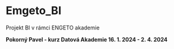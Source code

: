 # Emgeto_BI
Projekt BI v rámci ENGETO akademie


<strong>Pokorný Pavel - kurz Datová Akademie 16. 1. 2024 - 2. 4. 2024</strong>
